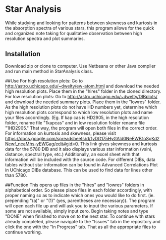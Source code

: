 # Star Analysis
While studying and looking for patterns between skewness and kurtosis in the absorption spectra of various stars, this program allows for the quick and organized note taking for qualitative observation between high resolution spectra and plot summaries. 

## Installation
Download zip or clone to computer. Use Netbeans or other Java compiler and run main method in StarAnalysis class.

##Use
For high resolution plots: Go to http://astro.uchicago.edu/~dwelty/ew-atom.html and download the needed high resolution plots. Place them in the "hires" folder in the cloned directory. 
For low resolution plots: Go to http://astro.uchicago.edu/~dwelty/DIBplots/ and download the needed summary plots. Place them in the "lowres" folder. As the high resolution plots do not have HD numbers yet, determine which high resolution plots correspond to which low resolution plots and name your files accordingly. (Eg. If kap cas is HD2905, in the high resolution folder, rename file "1kapcas" and in low resolution folder rename file "1HD2905." That way, the program will open both files in the correct order. For information on kurtosis and skewness, please visit https://docs.google.com/spreadsheets/d/1yDG175HyGAld0NeEWB1oSgKd2Ncwf_ncaMhs-yEWGag/edit#gid=0. This link gives skewness and kurtosis data for the 5780 DIB and it also displays various star information (vsini, distance, spectral type, etc.) Additionally, an excel sheet with that information will be included with the source code. For different DIBs, data tables without star information can be found in Advanced Correlations Plot in UChicago DIBs database. This can be used to find data for lines other than 5780.

##Function
This opens up files in the "hires" and "lowres" folders in alphabetical order. So please place files in each folder accordingly, with proper naming so as to indicate which ones you would like to do first. (ie. prepending "(a)" or "(1)" (yes, parentheses are necessary)). The program will open each file up and will ask you to input the various parameters. If some are not available, simply input zero. Begin taking notes and type "DONE" when finished to move on to the next star. To continue with stars already completed, please navigate to the "Issues" tab in the repository and click the one with the "In Progress" tab. That as all the appropriate files to continue working.
